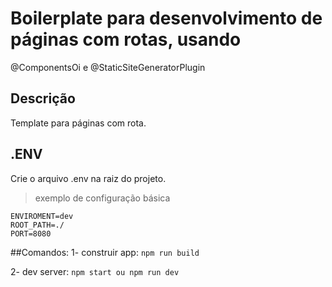 # Boilerplate para desenvolvimento de páginas com rotas, usando
@ComponentsOi e @StaticSiteGeneratorPlugin

## Descrição
Template para páginas com rota.

## .ENV
Crie o arquivo .env na raiz do projeto.

> exemplo de configuração básica

```
ENVIROMENT=dev
ROOT_PATH=./
PORT=8080
```

##Comandos:
1- construir app:
```npm run build```

2- dev server:
```npm start ou npm run dev```
